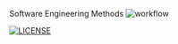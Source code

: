 Software Engineering Methods
![workflow](https://github.com/Aung-Paing-Khant/sem/actions/workflows/main.yml/badge.svg)

[![LICENSE](https://img.shields.io/github/license/Aung-Paing-Khant/sem.svg?style=flat-square)](https://github.com/Aung-Paing-Khant/sem/blob/master/LICENSE)